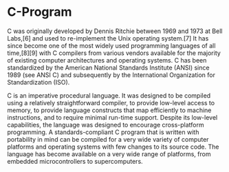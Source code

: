 # C-Program


C was originally developed by Dennis Ritchie between 1969 and 1973 at Bell Labs,[6] and used to re-implement the Unix operating system.[7] It has since become one of the most widely used programming languages of all time,[8][9] with C compilers from various vendors available for the majority of existing computer architectures and operating systems. C has been standardized by the American National Standards Institute (ANSI) since 1989 (see ANSI C) and subsequently by the International Organization for Standardization (ISO).

C is an imperative procedural language. It was designed to be compiled using a relatively straightforward compiler, to provide low-level access to memory, to provide language constructs that map efficiently to machine instructions, and to require minimal run-time support. Despite its low-level capabilities, the language was designed to encourage cross-platform programming. A standards-compliant C program that is written with portability in mind can be compiled for a very wide variety of computer platforms and operating systems with few changes to its source code. The language has become available on a very wide range of platforms, from embedded microcontrollers to supercomputers.
